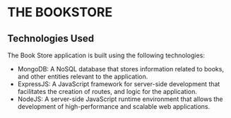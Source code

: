 # THE BOOKSTORE

## Technologies Used

The Book Store application is built using the following technologies:
  -  MongoDB: A NoSQL database that stores information related to books, and other entities relevant to the application.
  -  ExpressJS: A JavaScript framework for server-side development that facilitates the creation of routes, and logic for the application.
  -  NodeJS: A server-side JavaScript runtime environment that allows the development of high-performance and scalable web applications.
